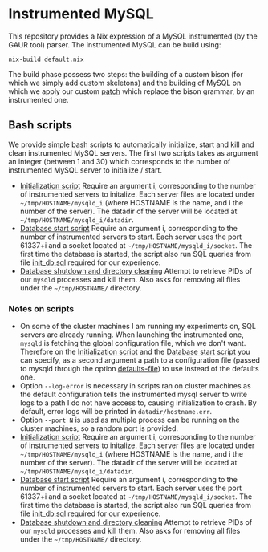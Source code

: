 # Instrumented MySQL

This repository provides a Nix expression of a MySQL instrumented (by the GAUR tool) parser. The instrumented MySQL can be build using:

```
nix-build default.nix
```

The build phase possess two steps: the building of a custom bison (for which we simply add custom skeletons) and the building of MySQL on which we apply our custom [patch](./mysql/sql_yacc.patch) which replace the bison grammar, by an instrumented one.

## Bash scripts

We provide simple bash scripts to automatically initialize, start and kill and clean instrumented MySQL servers. The first two scripts takes as argument an integer (between 1 and 30) which corresponds to the number of instrumented MySQL server to initialize / start.

- [Initialization script](./init_mysql.sh) Require an argument i, corresponding to the number of instrumented servers to initalize. Each server files are located under `~/tmp/HOSTNAME/mysqld_i` (where HOSTNAME is the name, and i the number of the server). The datadir of the server will be located at `~/tmp/HOSTNAME/mysqld_i/datadir`.
- [Database start script](./start_mysql.sh) Require an argument i, corresponding to the number of instrumented servers to start. Each server uses the port 61337+i and a socket located at `~/tmp/HOSTNAME/mysqld_i/socket`. The first time the database is started, the script also run SQL queries from file [init_db.sql](./init_db.sql) required for our experience.
- [Database shutdown and directory cleaning](./kill_and_clean_mysql_files.sh) Attempt to retrieve PIDs of our `mysqld` processes and kill them. Also asks for removing all files under the `~/tmp/HOSTNAME/` directory. 

### Notes on scripts
- On some of the cluster machines I am running my experiments on, SQL servers are already running. When launching the instrumented one, `mysqld` is fetching the global configuration file, which we don't want. Therefore on the [Initialization script](./init_mysql.sh) and the [Database start script](./start_mysql.sh) you can specify, as a second argument a path to a configuration file (passed to mysqld through the option [defaults-file](https://dev.mysql.com/doc/refman/8.4/en/option-file-options.html#option_general_defaults-file)) to use instead of the defaults one.
- Option `--log-error` is necessary in scripts ran on cluster machines as the default configuration tells the instrumented mysql server to write logs to a path I do not have access to, causing initialization to crash. By default, error logs will be printed in `datadir/hostname.err`.
- Option `--port N` is used as multiple process can be running on the cluster machines, so a random port is provided.
- [Initialization script](./init_mysql.sh) Require an argument i, corresponding to the number of instrumented servers to initalize. Each server files are located under `~/tmp/HOSTNAME/mysqld_i` (where HOSTNAME is the name, and i the number of the server). The datadir of the server will be located at `~/tmp/HOSTNAME/mysqld_i/datadir`.
- [Database start script](./start_mysql.sh) Require an argument i, corresponding to the number of instrumented servers to start. Each server uses the port 61337+i and a socket located at `~/tmp/HOSTNAME/mysqld_i/socket`. The first time the database is started, the script also run SQL queries from file [init_db.sql](./init_db.sql) required for our experience.
- [Database shutdown and directory cleaning](./kill_and_clean_mysql_files.sh) Attempt to retrieve PIDs of our `mysqld` processes and kill them. Also asks for removing all files under the `~/tmp/HOSTNAME/` directory. 